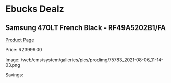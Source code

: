 
# Ebucks Dealz
## Samsung 470LT French Black - RF49A5202B1/FA
[Product Page](https://www.ebucks.com/web/shop/productSelected.do?prodId=1209725267&catId=704986856)

Price: R23999.00

Image: /web/cms/system/galleries/pics/prodimg/75783_2021-08-06_11-14-03.png

Savings: 


	
